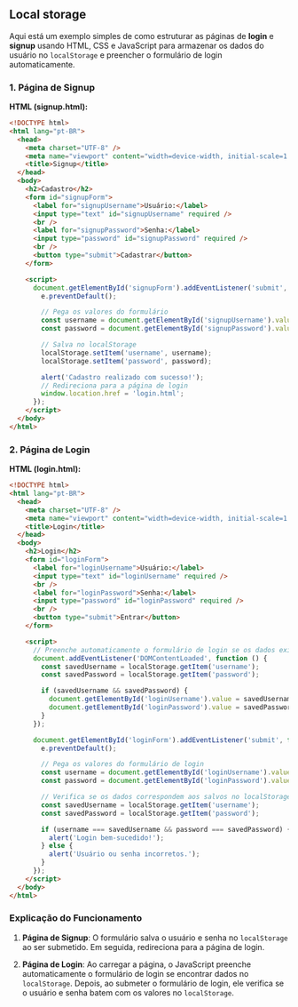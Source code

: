## Local storage

Aqui está um exemplo simples de como estruturar as páginas de **login** e **signup** usando HTML, CSS e JavaScript para armazenar os dados do usuário no `localStorage` e preencher o formulário de login automaticamente.

### 1. Página de Signup

**HTML (signup.html):**

```html
<!DOCTYPE html>
<html lang="pt-BR">
  <head>
    <meta charset="UTF-8" />
    <meta name="viewport" content="width=device-width, initial-scale=1.0" />
    <title>Signup</title>
  </head>
  <body>
    <h2>Cadastro</h2>
    <form id="signupForm">
      <label for="signupUsername">Usuário:</label>
      <input type="text" id="signupUsername" required />
      <br />
      <label for="signupPassword">Senha:</label>
      <input type="password" id="signupPassword" required />
      <br />
      <button type="submit">Cadastrar</button>
    </form>

    <script>
      document.getElementById('signupForm').addEventListener('submit', function (e) {
        e.preventDefault();

        // Pega os valores do formulário
        const username = document.getElementById('signupUsername').value;
        const password = document.getElementById('signupPassword').value;

        // Salva no localStorage
        localStorage.setItem('username', username);
        localStorage.setItem('password', password);

        alert('Cadastro realizado com sucesso!');
        // Redireciona para a página de login
        window.location.href = 'login.html';
      });
    </script>
  </body>
</html>
```

### 2. Página de Login

**HTML (login.html):**

```html
<!DOCTYPE html>
<html lang="pt-BR">
  <head>
    <meta charset="UTF-8" />
    <meta name="viewport" content="width=device-width, initial-scale=1.0" />
    <title>Login</title>
  </head>
  <body>
    <h2>Login</h2>
    <form id="loginForm">
      <label for="loginUsername">Usuário:</label>
      <input type="text" id="loginUsername" required />
      <br />
      <label for="loginPassword">Senha:</label>
      <input type="password" id="loginPassword" required />
      <br />
      <button type="submit">Entrar</button>
    </form>

    <script>
      // Preenche automaticamente o formulário de login se os dados existirem no localStorage
      document.addEventListener('DOMContentLoaded', function () {
        const savedUsername = localStorage.getItem('username');
        const savedPassword = localStorage.getItem('password');

        if (savedUsername && savedPassword) {
          document.getElementById('loginUsername').value = savedUsername;
          document.getElementById('loginPassword').value = savedPassword;
        }
      });

      document.getElementById('loginForm').addEventListener('submit', function (e) {
        e.preventDefault();

        // Pega os valores do formulário de login
        const username = document.getElementById('loginUsername').value;
        const password = document.getElementById('loginPassword').value;

        // Verifica se os dados correspondem aos salvos no localStorage
        const savedUsername = localStorage.getItem('username');
        const savedPassword = localStorage.getItem('password');

        if (username === savedUsername && password === savedPassword) {
          alert('Login bem-sucedido!');
        } else {
          alert('Usuário ou senha incorretos.');
        }
      });
    </script>
  </body>
</html>
```

### Explicação do Funcionamento

1. **Página de Signup**: O formulário salva o usuário e senha no `localStorage` ao ser submetido. Em seguida, redireciona para a página de login.

2. **Página de Login**: Ao carregar a página, o JavaScript preenche automaticamente o formulário de login se encontrar dados no `localStorage`. Depois, ao submeter o formulário de login, ele verifica se o usuário e senha batem com os valores no `localStorage`.
